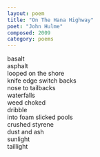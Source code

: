 ```yaml
---
layout: poem
title: "On The Hana Highway"
poet: "John Hulme"
composed: 2009
category: poems
---
```


basalt  
asphalt  
looped on the shore  
knife edge switch backs  
nose to tailbacks  
waterfalls  
weed choked  
dribble  
into foam slicked pools  
crushed styrene  
dust and ash  
sunlight  
taillight  
